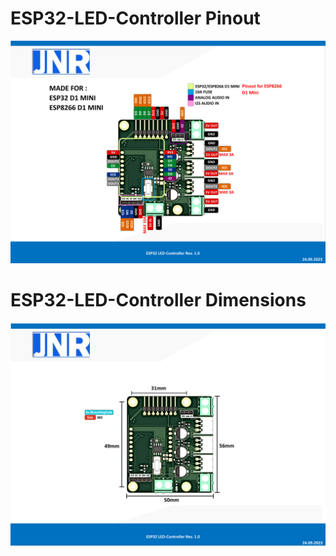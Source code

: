 # ESP32-LED-Controller Pinout

![ESP32-LED-Controller_Pinout](src/ESP32-LED-Controller_Pin-Mapping.png)

# ESP32-LED-Controller Dimensions

![ESP32-LED-Controller_Dimensions](src/ESP32-LED-Controller_Dimensions.png)
